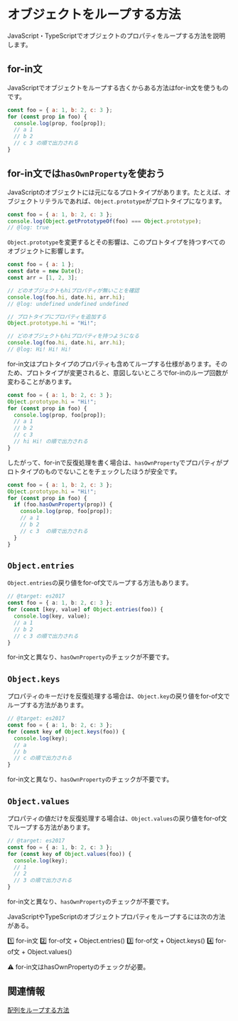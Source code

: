 # オブジェクトをループする方法

JavaScript・TypeScriptでオブジェクトのプロパティをループする方法を説明します。

## for-in文

JavaScriptでオブジェクトをループする古くからある方法はfor-in文を使うものです。

```js twoslash
const foo = { a: 1, b: 2, c: 3 };
for (const prop in foo) {
  console.log(prop, foo[prop]);
  // a 1
  // b 2
  // c 3 の順で出力される
}
```

## for-in文では`hasOwnProperty`を使おう

JavaScriptのオブジェクトには元になるプロトタイプがあります。たとえば、オブジェクトリテラルであれば、`Object.prototype`がプロトタイプになります。

```js twoslash
const foo = { a: 1, b: 2, c: 3 };
console.log(Object.getPrototypeOf(foo) === Object.prototype);
// @log: true
```

`Object.prototype`を変更するとその影響は、このプロトタイプを持つすべてのオブジェクトに影響します。

```js twoslash
const foo = { a: 1 };
const date = new Date();
const arr = [1, 2, 3];

// どのオブジェクトもhiプロパティが無いことを確認
console.log(foo.hi, date.hi, arr.hi);
// @log: undefined undefined undefined

// プロトタイプにプロパティを追加する
Object.prototype.hi = "Hi!";

// どのオブジェクトもhiプロパティを持つようになる
console.log(foo.hi, date.hi, arr.hi);
// @log: Hi! Hi! Hi!
```

for-in文はプロトタイプのプロパティも含めてループする仕様があります。そのため、プロトタイプが変更されると、意図しないところでfor-inのループ回数が変わることがあります。

```js twoslash
const foo = { a: 1, b: 2, c: 3 };
Object.prototype.hi = "Hi!";
for (const prop in foo) {
  console.log(prop, foo[prop]);
  // a 1
  // b 2
  // c 3
  // hi Hi! の順で出力される
}
```

したがって、for-inで反復処理を書く場合は、`hasOwnProperty`でプロパティがプロトタイプのものでないことをチェックしたほうが安全です。

```js twoslash
const foo = { a: 1, b: 2, c: 3 };
Object.prototype.hi = "Hi!";
for (const prop in foo) {
  if (foo.hasOwnProperty(prop)) {
    console.log(prop, foo[prop]);
    // a 1
    // b 2
    // c 3  の順で出力される
  }
}
```

## `Object.entries`

`Object.entries`の戻り値をfor-of文でループする方法もあります。

```ts twoslash
// @target: es2017
const foo = { a: 1, b: 2, c: 3 };
for (const [key, value] of Object.entries(foo)) {
  console.log(key, value);
  // a 1
  // b 2
  // c 3 の順で出力される
}
```

for-in文と異なり、`hasOwnProperty`のチェックが不要です。

## `Object.keys`

プロパティのキーだけを反復処理する場合は、`Object.key`の戻り値をfor-of文でループする方法があります。

```ts twoslash
// @target: es2017
const foo = { a: 1, b: 2, c: 3 };
for (const key of Object.keys(foo)) {
  console.log(key);
  // a
  // b
  // c の順で出力される
}
```

for-in文と異なり、`hasOwnProperty`のチェックが不要です。

## `Object.values`

プロパティの値だけを反復処理する場合は、`Object.values`の戻り値をfor-of文でループする方法があります。

```ts twoslash
// @target: es2017
const foo = { a: 1, b: 2, c: 3 };
for (const key of Object.values(foo)) {
  console.log(key);
  // 1
  // 2
  // 3 の順で出力される
}
```

for-in文と異なり、`hasOwnProperty`のチェックが不要です。

<TweetILearned>

JavaScriptやTypeScriptのオブジェクトプロパティをループするには次の方法がある。

1️⃣ for-in文
2️⃣ for-of文 + Object.entries()
3️⃣ for-of文 + Object.keys()
4️⃣ for-of文 + Object.values()

⚠️ for-in文はhasOwnPropertyのチェックが必要。

</TweetILearned>

## 関連情報

[配列をループする方法](../array/how-to-loop-an-array.md)
